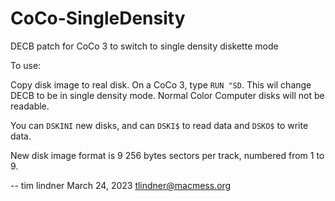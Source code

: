 # CoCo-SingleDensity
DECB patch for CoCo 3 to switch to single density diskette mode

To use:

Copy disk image to real disk. On a CoCo 3, type `RUN "SD`.
This wil change DECB to be in single density mode. Normal Color Computer disks will not be readable.

You can `DSKINI` new disks, and can `DSKI$` to read data and `DSKO$` to write data.

New disk image format is 9 256 bytes sectors per track, numbered from 1 to 9.

--
tim lindner
March 24, 2023
tlindner@macmess.org
